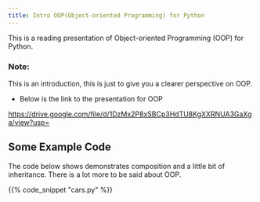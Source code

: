 ```yaml
---
title: Intro OOP(Object-oriented Programming) for Python
---
```


This is a reading presentation of Object-oriented Programming (OOP) for Python.

### Note:

This is an introduction, this is just to give you a clearer perspective on OOP.

- Below is the link to the presentation for OOP

https://drive.google.com/file/d/1DzMx2P8xSBCp3HdTU8KgXXRNUA3GaXga/view?usp=

## Some Example Code

The code below shows demonstrates composition and a little bit of inheritance. There is a lot more to be said about OOP.

{{% code_snippet "cars.py" %}}
